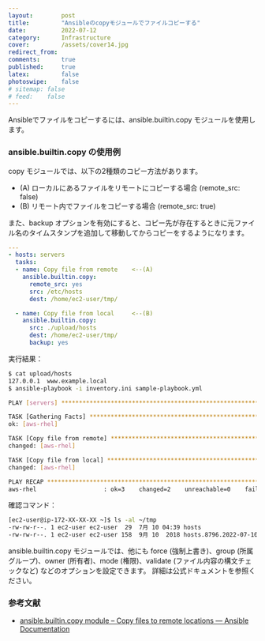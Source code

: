 ```yaml
---
layout:        post
title:         "Ansibleのcopyモジュールでファイルコピーする"
date:          2022-07-12
category:      Infrastructure
cover:         /assets/cover14.jpg
redirect_from:
comments:      true
published:     true
latex:         false
photoswipe:    false
# sitemap: false
# feed:    false
---
```


Ansibleでファイルをコピーするには、ansible.builtin.copy モジュールを使用します。

### ansible.builtin.copy の使用例

copy モジュールでは、以下の2種類のコピー方法があります。

- (A) ローカルにあるファイルをリモートにコピーする場合 (remote_src: false)
- (B) リモート内でファイルをコピーする場合 (remote_src: true)

また、backup オプションを有効にすると、コピー先が存在するときに元ファイル名のタイムスタンプを追加して移動してからコピーをするようになります。

```yml
---
- hosts: servers
  tasks:
  - name: Copy file from remote    <--(A)
    ansible.builtin.copy:
      remote_src: yes
      src: /etc/hosts
      dest: /home/ec2-user/tmp/

  - name: Copy file from local     <--(B)
    ansible.builtin.copy:
      src: ./upload/hosts
      dest: /home/ec2-user/tmp/
      backup: yes
```

実行結果：

```bash
$ cat upload/hosts
127.0.0.1  www.example.local
$ ansible-playbook -i inventory.ini sample-playbook.yml     

PLAY [servers] *****************************************************************

TASK [Gathering Facts] *********************************************************
ok: [aws-rhel]

TASK [Copy file from remote] ***************************************************
changed: [aws-rhel]

TASK [Copy file from local] ****************************************************
changed: [aws-rhel]

PLAY RECAP *********************************************************************
aws-rhel                   : ok=3    changed=2    unreachable=0    failed=0    skipped=0    rescued=0    ignored=0  
```

確認コマンド：

```bash
[ec2-user@ip-172-XX-XX-XX ~]$ ls -al ~/tmp
-rw-rw-r--. 1 ec2-user ec2-user  29  7月 10 04:39 hosts
-rw-rw-r--. 1 ec2-user ec2-user 158  9月 10  2018 hosts.8796.2022-07-10@04:39:46~
```

ansible.builtin.copy モジュールでは、他にも
force (強制上書き)、group (所属グループ)、owner (所有者)、mode (権限)、validate (ファイル内容の構文チェックなど)
などのオプションを設定できます。
詳細は公式ドキュメントを参照ください。

### 参考文献
- [ansible.builtin.copy module – Copy files to remote locations — Ansible Documentation](https://docs.ansible.com/ansible/latest/collections/ansible/builtin/copy_module.html)
